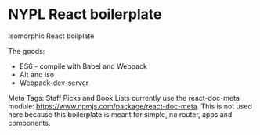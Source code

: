 # NYPL React boilerplate

Isomorphic React boilplate

The goods:
* ES6 - compile with Babel and Webpack
* Alt and Iso
* Webpack-dev-server


Meta Tags: Staff Picks and Book Lists currently use the react-doc-meta module: https://www.npmjs.com/package/react-doc-meta. This is not used here because this boilerplate is meant for simple, no router, apps and components.